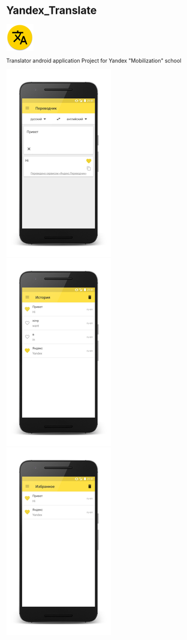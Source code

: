 # Yandex_Translate

![Icon](https://github.com/chichkanov/Yandex_Translate/blob/master/static/icon.png) 

Translator android application 
Project for Yandex "Mobilization" school

![Translate](https://github.com/chichkanov/Yandex_Translate/blob/master/static/translate_example.png) 
![History](https://github.com/chichkanov/Yandex_Translate/blob/master/static/history_screen.png) 
![Favourites](https://github.com/chichkanov/Yandex_Translate/blob/master/static/fav_screen.png) 



